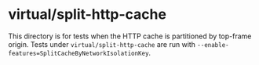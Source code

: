 # virtual/split-http-cache

This directory is for tests when the HTTP cache is partitioned by
top-frame origin. Tests under `virtual/split-http-cache` are run with
`--enable-features=SplitCacheByNetworkIsolationKey`.
